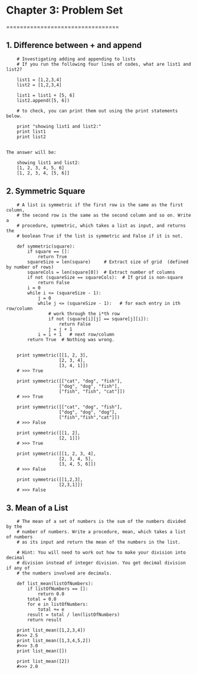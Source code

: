 # Chapter 3: Problem Set

=================================

## 1. Difference between + and append


	    # Investigating adding and appending to lists
		# If you run the following four lines of codes, what are list1 and list2?
		
		list1 = [1,2,3,4]
		list2 = [1,2,3,4]
		
		list1 = list1 + [5, 6]
		list2.append([5, 6])
		
		# to check, you can print them out using the print statements below.
		
		print "showing list1 and list2:"
		print list1
		print list2
	

	The answer will be:
	
		showing list1 and list2:
		[1, 2, 3, 4, 5, 6]
		[1, 2, 3, 4, [5, 6]]


## 2. Symmetric Square

		# A list is symmetric if the first row is the same as the first column,
		# the second row is the same as the second column and so on. Write a
		# procedure, symmetric, which takes a list as input, and returns the
		# boolean True if the list is symmetric and False if it is not.

		def symmetric(square):
		    if square == []:
		        return True
		    squareSize = len(square)     # Extract size of grid  (defined by number of rows)
		    squareCols = len(square[0])  # Extract number of columns
		    if not (squareSize == squareCols):  # If grid is non-square
		        return False
		    i = 0
		    while i <= (squareSize - 1):
		        j = 0
		        while j <= (squareSize - 1):   # for each entry in ith row/column
		            # work through the i*th row
		            if not (square[i][j] == square[j][i]):
		                return False
		            j = j + 1
		        i = i + 1   # next row/column
		    return True  # Nothing was wrong.
		
		    
		print symmetric([[1, 2, 3],
		                [2, 3, 4],
		                [3, 4, 1]])
		# >>> True
		
		print symmetric([["cat", "dog", "fish"],
		                ["dog", "dog", "fish"],
		                ["fish", "fish", "cat"]])
		# >>> True
		
		print symmetric([["cat", "dog", "fish"],
		                ["dog", "dog", "dog"],
		                ["fish","fish","cat"]])
		# >>> False
		
		print symmetric([[1, 2],
		                [2, 1]])
		# >>> True
		
		print symmetric([[1, 2, 3, 4],
		                [2, 3, 4, 5],
		                [3, 4, 5, 6]])
		# >>> False
		
		print symmetric([[1,2,3],
		                [2,3,1]])
		# >>> False

## 3. Mean of a List

		# The mean of a set of numbers is the sum of the numbers divided by the
		# number of numbers. Write a procedure, mean, which takes a list of numbers
		# as its input and return the mean of the numbers in the list.
		
		# Hint: You will need to work out how to make your division into decimal
		# division instead of integer division. You get decimal division if any of
		# the numbers involved are decimals.
		
		def list_mean(listOfNumbers):
		    if listOfNumbers == []:
		        return 0.0
		    total = 0.0
		    for e in listOfNumbers:
		        total += e
		    result = total / len(listOfNumbers)
		    return result
		
		print list_mean([1,2,3,4])
		#>>> 2.5
		print list_mean([1,3,4,5,2])
		#>>> 3.0
		print list_mean([])
		
		print list_mean([2])
		#>>> 2.0

